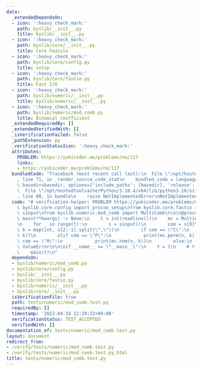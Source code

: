 ```yaml
---
data:
  _extendedDependsOn:
  - icon: ':heavy_check_mark:'
    path: byslib/__init__.py
    title: byslib/__init__.py
  - icon: ':heavy_check_mark:'
    path: byslib/core/__init__.py
    title: Core Featule
  - icon: ':heavy_check_mark:'
    path: byslib/core/config.py
    title: setup
  - icon: ':heavy_check_mark:'
    path: byslib/core/fastio.py
    title: Fast I/O
  - icon: ':heavy_check_mark:'
    path: byslib/numeric/__init__.py
    title: byslib/numeric/__init__.py
  - icon: ':heavy_check_mark:'
    path: byslib/numeric/mod_comb.py
    title: Binomial coefficient
  _extendedRequiredBy: []
  _extendedVerifiedWith: []
  _isVerificationFailed: false
  _pathExtension: py
  _verificationStatusIcon: ':heavy_check_mark:'
  attributes:
    PROBLEM: https://yukicoder.me/problems/no/117
    links:
    - https://yukicoder.me/problems/no/117
  bundledCode: "Traceback (most recent call last):\n  File \"/opt/hostedtoolcache/Python/3.10.4/x64/lib/python3.10/site-packages/onlinejudge_verify/documentation/build.py\"\
    , line 71, in _render_source_code_stat\n    bundled_code = language.bundle(stat.path,\
    \ basedir=basedir, options={'include_paths': [basedir], 'release': True}).decode()\n\
    \  File \"/opt/hostedtoolcache/Python/3.10.4/x64/lib/python3.10/site-packages/onlinejudge_verify/languages/python.py\"\
    , line 80, in bundle\n    raise NotImplementedError\nNotImplementedError\n"
  code: "# verification-helper: PROBLEM https://yukicoder.me/problems/no/117\nfrom\
    \ byslib.core.config import procon_setup\nfrom byslib.core.fastio import readline,\
    \ sinput\nfrom byslib.numeric.mod_comb import MultiComb\n\n\n@procon_setup\ndef\
    \ main(**kwargs) -> None:\n    t = int(readline())\n    mc = MultiComb(2_000_000)\n\
    \n    for _ in range(t):\n        s = sinput()\n        com = s[0]\n        n,\
    \ k = map(int, s[2:-1].split(\",\"))\n        if com == \"C\":\n            print(mc.comb(n,\
    \ k))\n        elif com == \"P\":\n            print(mc.perm(n, k))\n        elif\
    \ com == \"H\":\n            print(mc.hom(n, k))\n        else:\n            raise\
    \ ValueError\n\n\nif __name__ == \"__main__\":\n    t = 1\n    # t = int(readline())\n\
    \    main(t)\n"
  dependsOn:
  - byslib/numeric/mod_comb.py
  - byslib/core/config.py
  - byslib/__init__.py
  - byslib/core/fastio.py
  - byslib/numeric/__init__.py
  - byslib/core/__init__.py
  isVerificationFile: true
  path: tests/numeric/mod_comb.test.py
  requiredBy: []
  timestamp: '2022-04-18 22:29:22+09:00'
  verificationStatus: TEST_ACCEPTED
  verifiedWith: []
documentation_of: tests/numeric/mod_comb.test.py
layout: document
redirect_from:
- /verify/tests/numeric/mod_comb.test.py
- /verify/tests/numeric/mod_comb.test.py.html
title: tests/numeric/mod_comb.test.py
---
```

